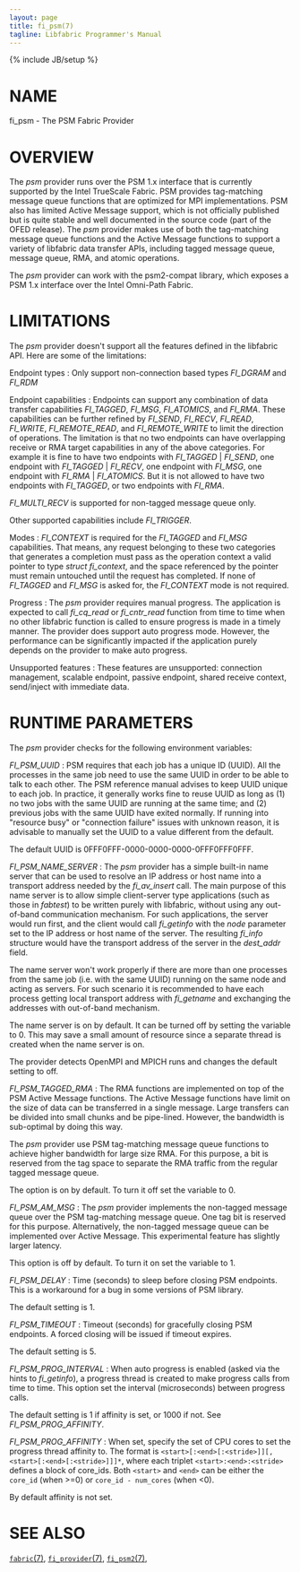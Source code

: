 ```yaml
---
layout: page
title: fi_psm(7)
tagline: Libfabric Programmer's Manual
---
```

{% include JB/setup %}

# NAME

fi_psm \- The PSM Fabric Provider

# OVERVIEW

The *psm* provider runs over the PSM 1.x interface that is currently
supported by the Intel TrueScale Fabric. PSM provides tag-matching
message queue functions that are optimized for MPI implementations.
PSM also has limited Active Message support, which is not officially
published but is quite stable and well documented in the source code
(part of the OFED release). The *psm* provider makes use of both the
tag-matching message queue functions and the Active Message functions
to support a variety of libfabric data transfer APIs, including tagged
message queue, message queue, RMA, and atomic operations.

The *psm* provider can work with the psm2-compat library, which exposes
a PSM 1.x interface over the Intel Omni-Path Fabric. 

# LIMITATIONS

The *psm* provider doesn't support all the features defined in the
libfabric API. Here are some of the limitations:

Endpoint types
: Only support non-connection based types *FI_DGRAM* and *FI_RDM*

Endpoint capabilities
: Endpoints can support any combination of data transfer capabilities
  *FI_TAGGED*, *FI_MSG*, *FI_ATOMICS*, and *FI_RMA*. These capabilities
  can be further refined by *FI_SEND*, *FI_RECV*, *FI_READ*, *FI_WRITE*,
  *FI_REMOTE_READ*, and *FI_REMOTE_WRITE* to limit the direction of
  operations. The limitation is that no two endpoints can have overlapping
  receive or RMA target capabilities in any of the above categories. For
  example it is fine to have two endpoints with *FI_TAGGED* | *FI_SEND*,
  one endpoint with *FI_TAGGED* | *FI_RECV*, one endpoint with *FI_MSG*,
  one endpoint with *FI_RMA* | *FI_ATOMICS*. But it is not allowed to
  have two endpoints with *FI_TAGGED*, or two endpoints with *FI_RMA*.

  *FI_MULTI_RECV* is supported for non-tagged message queue only.

  Other supported capabilities include *FI_TRIGGER*.

Modes
: *FI_CONTEXT* is required for the *FI_TAGGED* and *FI_MSG*
  capabilities. That means, any request belonging to these two
  categories that generates a completion must pass as the operation
  context a valid pointer to type *struct fi_context*, and the space
  referenced by the pointer must remain untouched until the request
  has completed. If none of *FI_TAGGED* and *FI_MSG* is asked for,
  the *FI_CONTEXT* mode is not required.
  
Progress
: The *psm* provider requires manual progress. The application is
  expected to call *fi_cq_read* or *fi_cntr_read* function from time
  to time when no other libfabric function is called to ensure
  progress is made in a timely manner. The provider does support
  auto progress mode. However, the performance can be significantly
  impacted if the application purely depends on the provider to
  make auto progress.

Unsupported features
: These features are unsupported: connection management, 
  scalable endpoint, passive endpoint, shared receive context,
  send/inject with immediate data.

# RUNTIME PARAMETERS

The *psm* provider checks for the following environment variables:

*FI_PSM_UUID*
: PSM requires that each job has a unique ID (UUID). All the processes
  in the same job need to use the same UUID in order to be able to
  talk to each other. The PSM reference manual advises to keep UUID
  unique to each job. In practice, it generally works fine to reuse
  UUID as long as (1) no two jobs with the same UUID are running at 
  the same time; and (2) previous jobs with the same UUID have exited
  normally. If running into "resource busy" or "connection failure"
  issues with unknown reason, it is advisable to manually set the UUID
  to a value different from the default.

  The default UUID is 0FFF0FFF-0000-0000-0000-0FFF0FFF0FFF.

*FI_PSM_NAME_SERVER*
: The *psm* provider has a simple built-in name server that can be used
  to resolve an IP address or host name into a transport address needed
  by the *fi_av_insert* call. The main purpose of this name server is to
  allow simple client-server type applications (such as those in *fabtest*)
  to be written purely with libfabric, without using any out-of-band
  communication mechanism. For such applications, the server would run first,
  and the client would call *fi_getinfo* with the *node* parameter set to
  the IP address or host name of the server. The resulting *fi_info* structure
  would have the transport address of the server in the *dest_addr* field.

  The name server won't work properly if there are more than one processes
  from the same job (i.e. with the same UUID) running on the same node and
  acting as servers. For such scenario it is recommended to have each
  process getting local transport address with *fi_getname* and exchanging
  the addresses with out-of-band mechanism.

  The name server is on by default. It can be turned off by setting the
  variable to 0. This may save a small amount of resource since a separate
  thread is created when the name server is on.

  The provider detects OpenMPI and MPICH runs and changes the default setting
  to off.

*FI_PSM_TAGGED_RMA*
: The RMA functions are implemented on top of the PSM Active Message functions.
  The Active Message functions have limit on the size of data can be transferred
  in a single message. Large transfers can be divided into small chunks and
  be pipe-lined. However, the bandwidth is sub-optimal by doing this way.

  The *psm* provider use PSM tag-matching message queue functions to achieve
  higher bandwidth for large size RMA. For this purpose, a bit is reserved from
  the tag space to separate the RMA traffic from the regular tagged message queue.
   
  The option is on by default. To turn it off set the variable to 0.

*FI_PSM_AM_MSG*
: The *psm* provider implements the non-tagged message queue over the PSM
  tag-matching message queue. One tag bit is reserved for this purpose.
  Alternatively, the non-tagged message queue can be implemented over
  Active Message. This experimental feature has slightly larger latency.

  This option is off by default. To turn it on set the variable to 1.

*FI_PSM_DELAY*
: Time (seconds) to sleep before closing PSM endpoints. This is a workaround
  for a bug in some versions of PSM library.

  The default setting is 1.

*FI_PSM_TIMEOUT*
: Timeout (seconds) for gracefully closing PSM endpoints. A forced closing
  will be issued if timeout expires.

  The default setting is 5.

*FI_PSM_PROG_INTERVAL*
: When auto progress is enabled (asked via the hints to *fi_getinfo*),
  a progress thread is created to make progress calls from time to time.
  This option set the interval (microseconds) between progress calls.

  The default setting is 1 if affinity is set, or 1000 if not. See
  *FI_PSM_PROG_AFFINITY*.

*FI_PSM_PROG_AFFINITY*
: When set, specify the set of CPU cores to set the progress thread
  affinity to. The format is
  `<start>[:<end>[:<stride>]][,<start>[:<end>[:<stride>]]]*`, 
  where each triplet `<start>:<end>:<stride>` defines a block of
  core_ids. Both `<start>` and `<end>` can be either the `core_id`
  (when >=0) or `core_id - num_cores` (when <0). 

  By default affinity is not set.

# SEE ALSO

[`fabric`(7)](fabric.7.html),
[`fi_provider`(7)](fi_provider.7.html),
[`fi_psm2`(7)](fi_psm2.7.html),
